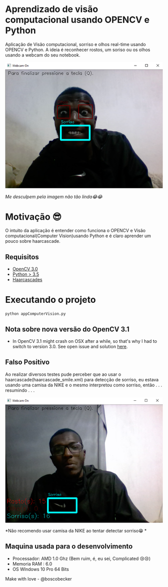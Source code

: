 # Aprendizado de visão computacional usando OPENCV e Python

Aplicação de Visão computacional, sorriso e olhos real-time usando OPENCV e Python. 
A ideia é reconhecer rostos, um soriso ou os olhos usando a webcam do seu notebook.

![Screenshot](image/screenshotCV.png)

*Me desculpem pela imagem não tão linda😂😂*

# Motivação 😎

O intuito da aplicação é entender como funciona o OPENCV e Visão computacional(Computer Vision)usando Python e é claro 
aprender um pouco sobre haarcascade.

## Requisitos
   - [OpenCV 3.0](http://opencv.org/)
   - [Python > 3.5](https://www.python.org/downloads/)
   - [Haarcascades](https://github.com/opencv/opencv/tree/master/data/haarcascades)


# Executando o projeto
```
python appComputerVision.py
```

## Nota sobre nova versão do OpenCV 3.1
- In OpenCV 3.1 might crash on OSX after a while, so that's why I had to switch to version 3.0. 
See open issue and solution [here](https://github.com/opencv/opencv/issues/5874).

## Falso Positivo
Ao realizar diversos testes pude perceber que ao usar o haarcascade(haarcascade_smile.xml) para detecção de sorriso, 
eu estava usando uma camisa da NIKE e o mesmo interpretou como sorriso, então . . . resumindo . . .

 ![Screenshot](image/screenshotCVFalsoPositivo.png)
 
 *Não recomendo usar camisa da NIKE ao tentar detectar sorriso😁 *

## Maquina usada para o desenvolvimento
* Processador: AMD 1.0 Ghz (Bem ruim, é, eu sei, Complicated 😢😢)
* Memoria RAM : 6.0 
* OS WIndows 10 Pro 64 Bits

Make with love - @boscobecker
